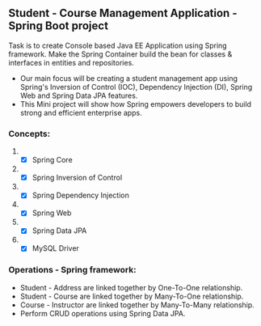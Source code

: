 ## Student - Course Management Application - Spring Boot project
Task is to create Console based Java EE Application using Spring framework.
Make the Spring Container build the bean for classes & interfaces in entities and repositories.
* Our main focus will be creating a student management app using Spring's Inversion of Control (IOC), Dependency Injection (DI), Spring Web and Spring Data JPA features.
* This Mini project will show how Spring empowers developers to build strong and efficient enterprise apps.

### Concepts:
1. - [x] Spring Core
2. - [x] Spring Inversion of Control
3. - [x] Spring Dependency Injection
4. - [x] Spring Web
5. - [x] Spring Data JPA
6. - [x] MySQL Driver 

### Operations - Spring framework:
* Student - Address are linked together by One-To-One relationship.
* Student - Course are linked together by Many-To-One relationship. 
* Course - Instructor are linked together by Many-To-Many relationship.
* Perform CRUD operations using Spring Data JPA.